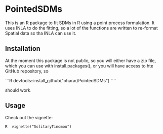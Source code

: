 
<!-- README.md is generated from README.Rmd. Please edit that file -->
PointedSDMs
===========

This is an R package to fit SDMs in R using a point process formulation. It uses INLA to do the fitting, so a lot of the functions are written to re-format Spatial data so tha INLA can use it.

Installation
------------

At the moment this package is not public, so you will either have a zip file, which you can use with install.packages(), or you will have access to hte GitHub repository, so

\`\`\`R devtools::install\_github("oharar/PointedSDMs") \`\`\`\`

should work.

Usage
-----

Check out the vignette:

`R  vignette("SolitaryTinomou")`
